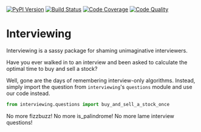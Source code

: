 [![PyPI Version][pypi-image]][pypi-url]
[![Build Status][build-image]][build-url]
[![Code Coverage][coverage-image]][coverage-url]
[![Code Quality][quality-image]][quality-url]

<!-- Badges -->

[pypi-image]: https://img.shields.io/pypi/v/interviewing
<!-- todo change from test -->
[pypi-url]: https://test.pypi.org/project/interviewing/
[build-image]: https://github.com/ayyjohn/interviewing/actions/workflows/build.yml/badge.svg
[build-url]: https://github.com/interviewing/interviewing/actions/workflows/build.yml
[coverage-image]: https://codecov.io/gh/ayyjohn/interviewing/branch/main/graph/badge.svg
[coverage-url]: https://codecov.io/gh/ayyjohn/interviewing
[quality-image]: https://api.codeclimate.com/v1/badges/56267f6de2f264270106/maintainability
[quality-url]: https://codeclimate.com/github/ayyjohn/interviewing/test_coverage

# Interviewing

Interviewing is a sassy package for shaming unimaginative interviewers.

Have you ever walked in to an interview and been asked to calculate the optimal time to buy and sell a stock?

Well, gone are the days of remembering interview-only algorithms. 
Instead, simply import the question from `interviewing`'s `questions` module and use our code instead.

```python
from interviewing.questions import buy_and_sell_a_stock_once
```

No more fizzbuzz! No more is_palindrome! No more lame interview questions!